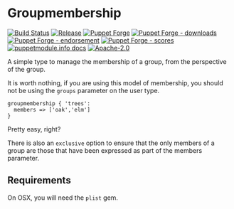 # Groupmembership

[![Build Status](https://github.com/voxpupuli/puppet-groupmembership/workflows/CI/badge.svg)](https://github.com/voxpupuli/puppet-groupmembership/actions?query=workflow%3ACI)
[![Release](https://github.com/voxpupuli/puppet-groupmembership/actions/workflows/release.yml/badge.svg)](https://github.com/voxpupuli/puppet-groupmembership/actions/workflows/release.yml)
[![Puppet Forge](https://img.shields.io/puppetforge/v/puppet/groupmembership.svg)](https://forge.puppetlabs.com/puppet/groupmembership)
[![Puppet Forge - downloads](https://img.shields.io/puppetforge/dt/puppet/groupmembership.svg)](https://forge.puppetlabs.com/puppet/groupmembership)
[![Puppet Forge - endorsement](https://img.shields.io/puppetforge/e/puppet/groupmembership.svg)](https://forge.puppetlabs.com/puppet/groupmembership)
[![Puppet Forge - scores](https://img.shields.io/puppetforge/f/puppet/groupmembership.svg)](https://forge.puppetlabs.com/puppet/groupmembership)
[![puppetmodule.info docs](http://www.puppetmodule.info/images/badge.png)](http://www.puppetmodule.info/m/puppet-groupmembership)
[![Apache-2.0](https://img.shields.io/github/license/voxpupuli/puppet-groupmembership.svg)](LICENSE)

A simple type to manage the membership of a group, from the perspective of the group.

It is worth nothing, if you are using this model of membership, you should not
be using the `groups` parameter on the user type.

```Puppet
groupmembership { 'trees':
  members => ['oak','elm']
}
```

Pretty easy, right?

There is also an `exclusive` option to ensure that the only members of a group
are those that have been expressed as part of the members parameter.

## Requirements

On OSX, you will need the `plist` gem.

